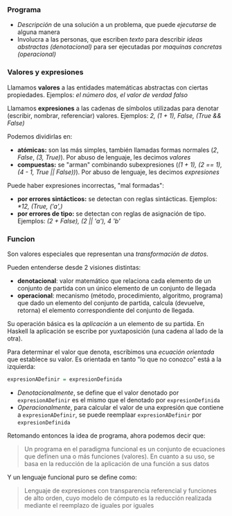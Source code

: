 ### Programa
- _Descripción_ de una solución a un problema, que puede _ejecutarse_ de alguna manera
- Involucra a las personas, que escriben _texto_ para describir _ideas abstractas (denotacional)_ para ser ejecutadas por _maquinas concretas (operacional)_

### Valores y expresiones
Llamamos **valores** a las entidades matemáticas abstractas con ciertas propiedades. Ejemplos: _el número dos, el valor de verdad falso_

Llamamos **expresiones** a las cadenas de símbolos utilizadas para denotar (escribir, nombrar, referenciar) valores. Ejemplos: _2, (1 + 1), False, (True && False)_

Podemos dividirlas en:
- **atómicas:** son las más simples, también llamadas formas normales (_2_, _False_, _(3, True)_). Por abuso de lenguaje, les decimos _valores_
- **compuestas:** se "arman" combinando subexpresiones (_(1 + 1), (2 == 1), (4 - 1, True || False))_). Por abuso de lenguaje, les decimos _expresiones_

Puede haber expresiones incorrectas, "mal formadas":
- **por errores sintácticos:** se detectan con reglas sintácticas. Ejemplos: _*12, (True, ('a',)_
- **por errores de tipo:** se detectan con reglas de asignación de tipo. Ejemplos: _(2 + False), (2 || 'a'), 4 'b'_

### Funcion
Son valores especiales que representan una _transformación de datos_.

Pueden entenderse desde 2 visiones distintas:
- **denotacional**: valor matemático que relaciona cada elemento de un conjunto de partida con un único elemento de un conjunto de llegada
- **operacional**: mecanismo (método, procedimiento, algoritmo, programa) que dado un elemento del conjunto de partida, calcula (devuelve, retorna) el elemento correspondiente del conjunto de llegada.

Su operación básica es la _aplicación_ a un elemento de su partida. En Haskell la aplicación se escribe por yuxtaposición (una cadena al lado de la otra).

Para determinar el valor que denota, escribimos una _ecuación orientada_ que establece su valor. Es orientada en tanto "lo que no conozco" está a la izquierda:

```haskell
expresionADefinir = expresionDefinida
```

- _Denotacionalmente_, se define que el valor denotado por `expresionADefinir` es el mismo que el denotado por `expresionDefinida`
- _Operacionalmente_, para calcular el valor de una expresión que contiene a `expresionADefinir`, se puede reemplaar `expresionADefinir` por `expresionDefinida`

Retomando entonces la idea de programa, ahora podemos decir que:
> Un programa en el paradigma funcional es un conjunto de ecuaciones que definen una o más funciones (valores). En cuanto a su uso, se basa en la reducción de la aplicación de una función a sus datos

Y un lenguaje funcional puro se define como:
> Lenguaje de expresiones con transparencia referencial y funciones de alto orden, cuyo modelo de cómputo es la reducción realizada mediante el reemplazo de iguales por iguales